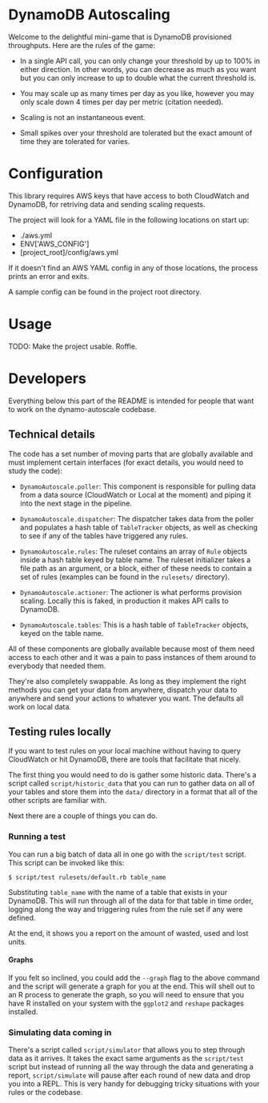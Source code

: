 # DynamoDB Autoscaling

Welcome to the delightful mini-game that is DynamoDB provisioned throughputs.
Here are the rules of the game:

  - In a single API call, you can only change your threshold by up to 100% in
  	either direction. In other words, you can decrease as much as you want but
  	you can only increase to up to double what the current threshold is.

  - You may scale up as many times per day as you like, however you may only
  	scale down 4 times per day per metric (citation needed).

  - Scaling is not an instantaneous event.

  - Small spikes over your threshold are tolerated but the exact amount of time
  	they are tolerated for varies.

# Configuration

This library requires AWS keys that have access to both CloudWatch and DynamoDB,
for retriving data and sending scaling requests.

The project will look for a YAML file in the following locations on start up:

  - ./aws.yml
  - ENV['AWS_CONFIG']
  - [project_root]/config/aws.yml

If it doesn't find an AWS YAML config in any of those locations, the process
prints an error and exits.

A sample config can be found in the project root directory.

# Usage

TODO: Make the project usable. Roffle.

# Developers

Everything below this part of the README is intended for people that want to
work on the dynamo-autoscale codebase.

## Technical details

The code has a set number of moving parts that are globally available and must
implement certain interfaces (for exact details, you would need to study the
code):

  - `DynamoAutoscale.poller`: This component is responsible for pulling data
  	from a data source (CloudWatch or Local at the moment) and piping it into
  	the next stage in the pipeline.

  - `DynamoAutoscale.dispatcher`: The dispatcher takes data from the poller and
  	populates a hash table of `TableTracker` objects, as well as checking to see
  	if any of the tables have triggered any rules.

  - `DynamoAutoscale.rules`: The ruleset contains an array of `Rule` objects
  	inside a hash table keyed by table name. The ruleset initializer takes a
  	file path as an argument, or a block, either of these needs to contain a set
  	of rules (examples can be found in the `rulesets/` directory).

  - `DynamoAutoscale.actioner`: The actioner is what performs provision scaling.
  	Locally this is faked, in production it makes API calls to DynamoDB.

  - `DynamoAutoscale.tables`: This is a hash table of `TableTracker` objects,
  	keyed on the table name.

All of these components are globally available because most of them need access
to each other and it was a pain to pass instances of them around to everybody
that needed them.

They're also completely swappable. As long as they implement the right methods
you can get your data from anywhere, dispatch your data to anywhere and send
your actions to whatever you want. The defaults all work on local data.

## Testing rules locally

If you want to test rules on your local machine without having to query
CloudWatch or hit DynamoDB, there are tools that facilitate that nicely.

The first thing you would need to do is gather some historic data. There's a
script called `script/historic_data` that you can run to gather data on all of
your tables and store them into the `data/` directory in a format that all of
the other scripts are familiar with.

Next there are a couple of things you can do.

### Running a test

You can run a big batch of data all in one go with the `script/test` script.
This script can be invoked like this:

    $ script/test rulesets/default.rb table_name

Substituting `table_name` with the name of a table that exists in your DynamoDB.
This will run through all of the data for that table in time order, logging
along the way and triggering rules from the rule set if any were defined.

At the end, it shows you a report on the amount of wasted, used and lost units.

#### Graphs

If you felt so inclined, you could add the `--graph` flag to the above command
and the script will generate a graph for you at the end. This will shell out to
an R process to generate the graph, so you will need to ensure that you have R
installed on your system with the `ggplot2` and `reshape` packages installed.

### Simulating data coming in

There's a script called `script/simulator` that allows you to step through data
as it arrives. It takes the exact same arguments as the `script/test` script but
instead of running all the way through the data and generating a report,
`script/simulate` will pause after each round of new data and drop you into a
REPL. This is very handy for debugging tricky situations with your rules or the
codebase.

